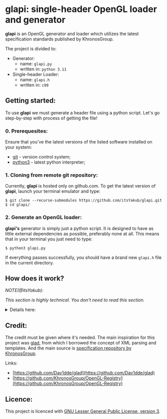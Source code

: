 # glapi: single-header OpenGL loader and generator

**glapi** is an OpenGL generator and loader which utilizes the latest specification standards published by KhronosGroup.

The project is divided to:
- Generator:
    - name: `glapi.py`
    - written in: `python 3.11`
- Single-header Loader:
    - name: `glapi.h`
    - written in: `c99`

## Getting started:

To use **glapi** we must generate a header file using a python script.
Let's go step-by-step with process of getting the file!

### 0. Prerequesites:

Ensure that you've the latest versions of the listed software installed on your system:
- [git](https://git-scm.com/) - version control system;
- [python3](https://www.python.org/) - latest python interpreter;

### 1. Cloning from remote git repository:

Currently, **glapi** is hosted only on github.com. To get the latest version of **glapi**,
launch your terminal emulator and type:

```console
$ git clone --recurse-submodules https://github.com/itsYakub/glapi.git
$ cd glapi/
```

### 2. Generate an OpenGL loader:

**glapi's** generator is simply just a python script. It is designed to have as little external dependencies as possible, preferably none at all.
This means that in your terminal you just need to type:

```console
$ python3 glapi.py
```

If everything passes successfully, you should have a brand new `glapi.h` file in the current directory.

## How does it work?

*NOTE(@itsYakub):*

*This section is highly technical. You don't need to read this section.*

<details>
<summary>Details here:</summary>

Okay, to understand how the generator works, let's take a look at the entrypoint:

```py
# SECTION: Entrypoint
# # # # # # # # # # #

if __name__ == '__main__':
    # STEP 1.: Option process
    # # # # # # # # # # # # #
    glapi_getopt()

    # STEP 2.: Spec. parsing
    # # # # # # # # # # # # #
    gl_spec: GLSpec = GLSpec()

    # STEP 3.: Spec. loading
    # # # # # # # # # # # # #
    gl_load: GLLoader = GLLoader(gl_spec)
```

Entrypoint is divided into 3 steps:
- Option processing;
- Loading and parsing the OpenGL specification;
- Generating an OpenGL loader based on the specification object;

Let's start with the Option processing.
It uses the basic python's `getopt` module, which gives a c-style option processing.
The list of options that we're looking for is listed by using:

```console
$ python3 glapi.py --help
```

This simple command should give you a brief summary of what can be done using `glapi.py`,
including the restrictions required for the proper workflow of the script.

Options are stored in the global variable dictionary: `g_settings`:

```py
g_settings: dict = {
    'version':  '4.6',
    'profile':  'core',
    'input':    './OpenGL-Registry/xml/gl.xml',
    'output':   './glapi.h'
}
```

Later on in the program we'll access this fields a lot of times.



There's not that much to say about the option processing so let's move to specification parsing!
For that step we have a special class: `GLSpec`. It contains several dictionaries for extracted enums and functions.

Let's take a look at the members of this class:

```py
# Private variables
# # # # # # # # # #
_xml_file: ET.ElementTree = None
_gl_feat_l: list = []
_gl_enum_l: dict = {}
_gl_func_l: dict = {}

# Public variables
# # # # # # # # # #
enums: dict = {}
functions: dict = {}
```

Each of this member has it's special meaning in the whole workflow of the parser.
Firsly, let's focus on the private field.

`_xml_file` is self-explainatory: it is a variable where the whole XML Tree is stored.

`_gl_feat_l` is a list of extracted features from the `<feature>` block in `gl.xml`.
It's specification looks like:

```py
['number'] : {
    ['name'] : { version name },
    ['enum'] : { list of enums },
    ['func'] : { list of commands },
}
```

Each field of this list is based on the version number, as string.
Every number matches very version of OpenGL ['1.0' - '4.6'].
It makes sense then every field of this value is version-specific to the specification:
- `'name'` stores the name of the version. It is pretty simple: '1.0' -> 'GL_VERSION_1_0';
- `'enum'` stores the list of enum names (only);
- `'func'` stores the list of function names (only);

`_gl_enum_l` is the key-value list of every enum from the specification.
The list is version-independent. The specification looks like:

```py
['name'] : { value }
```

Simple, right? We use the name of the enum as the key and the value is the literal numerical value.

`_gl_func_l` is the key-value list of every function from the specification.
The list is version-independent. The specification looks like:

```py
['name'] : {
    ['type'] : { return type },
    ['params'] : {
        ['name'] : { type },
    }
}
```

This one is more complicated than the `_gl_enum_l`. The name of the function is used as the key.
The value-dictionary has several entries:
- `'type'` for return type of the function;
- `'params'` for the dictionary of the parameters, working similarly as the `_gl_enum_l`;

Now let's move to the public members of the class.
The values stored in those dictionaries are version-separated tupples of keys and values.
There's not really a specific reason why I chose tupples for this job.
The main reason was siplicity it gave for building the blocks of code, but about that later.

In other words, `enums` and `functions` are key-value dictionaries, where the key is the version of OpenGL
and the value is the tupple of the keys and values (yes, it needs some refactoring or rewording).



Huh, that was quite a lot of informations. Let's move to another, the last step of the generations.
This step is creating the loader itself. For that we're using another class: `GLLoader`.

This class has a few private members we should take a look at:

```py
# Private variables
# # # # # # # # # #
_spec: GLSpec = None
_t_loader: str = None
_t_api_def: str = None
_t_api_dec: str = None
_t_api_static: str = None
```

First member, `_spec`, is just a reference to the `GLSpec` object, simple.
Now let's take a look at the other members. the *'t'* in their names stand for *"template"*.

Yes, now we'll use some templates to generate a loader. These templates can be found in [templates/](./templates/) directory.
To explain them briefly:
- [./templates/api-dec.txt](api-dec.txt) - template for declarations of the loader's API.
- [./templates/api-def.txt](api-def.txt) - template for definitions of the loader's API.
- [./templates/api-static.txt](api-static.txt) - template for internal static loader's API.
- [./templates/loader.txt](loader.txt) - the main template for the structure of the loader.

Each template has the special fields that are placeholder for some text. They follow this convention: {_PLACEHOLDER_}
And there we have the complete list of every placeholder and their meaning:
```py
# List of templates:
# > _PROFILE_           : OpenGL profile (g_settings['profile'])
# > _VERSION_           : OpenGL version (g_settings['version'])
# > _API_DEC_           : our own API definitions (api-dec.txt)
# > _API_DEF_           : our own API declarations (api-def.txt)
# > _API_STATIC_        : our own static functions (api-static.txt)
# > _GL_API_DEC_        : OpenGL api declarations (extern declarations)
# > _GL_API_DEF_        : OpenGL api definitions (regular declarations)
# > _GL_API_IMPL_       : implementation part of OpenGL loading
# > _GL_VERSION_DEF_    : OpenGL version macro definitions
# # # # # # # # # # # # # # # # # # # # # # # # # # # # # # # # # # # # # #
```

So now the process of creating the loader looks like that:
- we're opening every template file and store their content in the class's member variable;
- if the string contains the placeholder, we need to replace it using `str.replace()` function;
- if the placeholder cannot be replaced with the file template, we need to generate the string template using code.
This is performed by the GLSpec class, especially by: `GLSpec.getVersionBlock()`, `GLSpec.getDeclarationBlock()`, `GLSpec.getImplementationBlock()` and `GLSpec.getFunctionString()`;
- the expanded template `_t_loader` is then written into the loader file itself.

And that's briefly what is happening.
To summarize:
- we're processing the options passed to the program;
- we're parsing the XML specification file;
- we're opening special template files;
- we're replacing placeholder strings by template files and strings;
- we're writing the final output to the loader file.

</details>

## Credit:

The credit must be given where it's needed. The main inspiration for this project was [glad](https://github.com/Dav1dde/glad), from which I borrowed the concept of XML parsing and templates.
And the main source is [specification repository by KhronosGroup](https://github.com/KhronosGroup/OpenGL-Registry).

Links:
- [https://github.com/Dav1dde/glad](https://github.com/Dav1dde/glad)
- [https://github.com/KhronosGroup/OpenGL-Registry](https://github.com/KhronosGroup/OpenGL-Registry)

## Licence:

This project is licenced with [GNU Lesser General Public License, version 3](./LICENCE).
